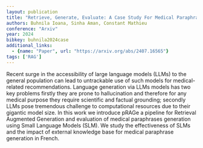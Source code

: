 ```yaml
---
layout: publication
title: "Retrieve, Generate, Evaluate: A Case Study For Medical Paraphrases Generation With Small Language Models"
authors: Buhnila Ioana, Sinha Aman, Constant Mathieu
conference: "Arxiv"
year: 2024
bibkey: buhnila2024case
additional_links:
  - {name: "Paper", url: "https://arxiv.org/abs/2407.16565"}
tags: ['RAG']
---
```

Recent surge in the accessibility of large language models (LLMs) to the general population can lead to untrackable use of such models for medical-related recommendations. Language generation via LLMs models has two key problems firstly they are prone to hallucination and therefore for any medical purpose they require scientific and factual grounding; secondly LLMs pose tremendous challenge to computational resources due to their gigantic model size. In this work we introduce pRAGe a pipeline for Retrieval Augmented Generation and evaluation of medical paraphrases generation using Small Language Models (SLM). We study the effectiveness of SLMs and the impact of external knowledge base for medical paraphrase generation in French.
